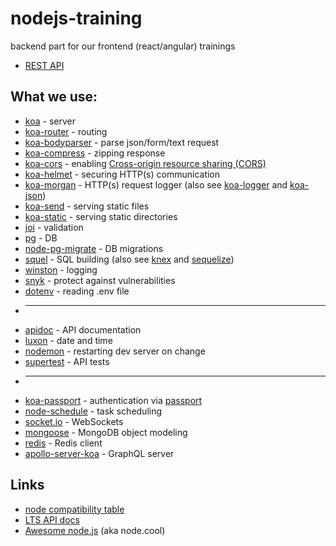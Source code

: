 # nodejs-training

backend part for our frontend (react/angular) trainings

* [REST API](http://salsita.github.io/nodejs-training/apidoc/)

## What we use:

* [koa](http://koajs.com/) - server
* [koa-router](https://www.npmjs.com/package/koa-router) - routing
* [koa-bodyparser](https://www.npmjs.com/package/koa-bodyparser) - parse json/form/text request
* [koa-compress](https://www.npmjs.com/package/koa-compress) - zipping response
* [koa-cors](https://www.npmjs.com/package/koa-cors) - enabling [Cross-origin resource sharing (CORS)](https://en.wikipedia.org/wiki/Cross-origin_resource_sharing)
* [koa-helmet](https://www.npmjs.com/package/koa-helmet) - securing HTTP(s) communication
* [koa-morgan](https://www.npmjs.com/package/koa-morgan) - HTTP(s) request logger (also see [koa-logger](https://www.npmjs.com/package/koa-logger) and [koa-json](https://www.npmjs.com/package/koa-json))
* [koa-send](https://www.npmjs.com/package/koa-send) - serving static files
* [koa-static](https://www.npmjs.com/package/koa-static) - serving static directories
* [joi](https://www.npmjs.com/package/joi) - validation
* [pg](https://node-postgres.com/) - DB
* [node-pg-migrate](https://www.npmjs.com/package/node-pg-migrate) - DB migrations
* [squel](https://hiddentao.com/squel/) - SQL building (also see [knex](http://knexjs.org/) and [sequelize](http://docs.sequelizejs.com/))
* [winston](https://www.npmjs.com/package/winston) - logging
* [snyk](https://snyk.io/docs/using-snyk/) - protect against vulnerabilities
* [dotenv](https://www.npmjs.com/package/dotenv) - reading .env file
* ---
* [apidoc](http://apidocjs.com/) - API documentation
* [luxon](https://moment.github.io/luxon/) - date and time
* [nodemon](http://nodemon.io/) - restarting dev server on change
* [supertest](https://www.npmjs.com/package/supertest) - API tests
* ---
* [koa-passport](https://www.npmjs.com/package/koa-passport) - authentication via [passport](http://www.passportjs.org/)
* [node-schedule](https://www.npmjs.com/package/node-schedule) - task scheduling
* [socket.io](https://socket.io/) - WebSockets
* [mongoose](http://mongoosejs.com/) - MongoDB object modeling
* [redis](https://www.npmjs.com/package/redis) - Redis client
* [apollo-server-koa](https://www.apollographql.com/docs/apollo-server/) - GraphQL server

## Links

* [node compatibility table](https://node.green/)
* [LTS API docs](https://nodejs.org/dist/latest-v8.x/docs/api/)
* [Awesome node.js](https://node.cool) (aka node.cool)
